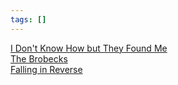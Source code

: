 ```yaml
---
tags: []
---
```

   
[I Don't Know How but They Found Me](./I%20Don%27t%20Know%20How%20but%20They%20Found%20Me.md)   
[The Brobecks](/not_created.md)   
[Falling in Reverse](./Falling%20in%20Reverse.md)